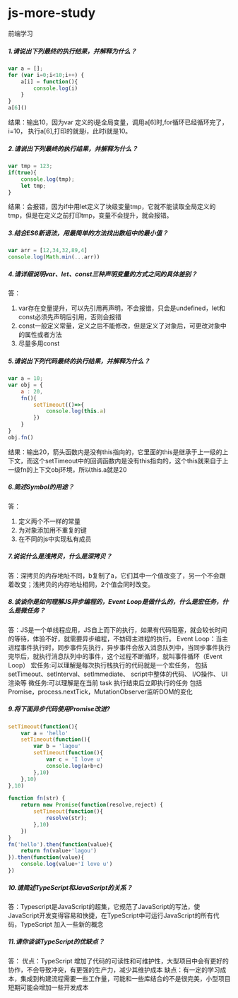 # js-more-study
前端学习
##### 1.请说出下列最终的执行结果，并解释为什么？
```javascript
var a = [];
for (var i=0;i<10;i++) {
	a[i] = function(){
		console.log(i)
	}
}
a[6]()
```
结果：输出10，因为var 定义的i是全局变量，调用a[6]时,for循环已经循环完了，i=10，
执行a[6],打印的就是i，此时i就是10。

##### 2.请说出下列最终的执行结果，并解释为什么？
```javascript
var tmp = 123;
if(true){
	console.log(tmp);
	let tmp;
}

```
结果：会报错，因为if中用let定义了块级变量tmp，它就不能读取全局定义的tmp，但是在定义之前打印tmp，变量不会提升，就会报错。

##### 3.结合ES6新语法，用最简单的方法找出数组中的最小值？
```javascript
var arr = [12,34,32,89,4]
console.log(Math.min(...arr))
```

##### 4.请详细说明var、let、const三种声明变量的方式之间的具体差别？
答：
1. var存在变量提升，可以先引用再声明，不会报错，只会是undefined，let和const必须先声明后引用，否则会报错
2. const一般定义常量，定义之后不能修改，但是定义了对象后，可更改对象中的属性或者方法
3. 尽量多用const

##### 5.请说出下列代码最终的执行结果，并解释为什么？
```javascript
var a = 10;
var obj = {
	a : 20,
	fn(){
		setTimeout(()=>{
			console.log(this.a)
		})
	}
}
obj.fn()
```
结果：输出20，箭头函数内是没有this指向的，它里面的this是继承于上一级的上下文，而这个setTimeout中的回调函数内是没有this指向的，这个this就来自于上一级fn的上下文obj环境，所以this.a就是20

##### 6.简述Symbol的用途？
答：
1. 定义两个不一样的常量
2. 为对象添加用不重复的键
3. 在不同的js中实现私有成员

##### 7.说说什么是浅拷贝，什么是深拷贝？
答：深拷贝的内存地址不同，b复制了a，它们其中一个值改变了，另一个不会跟着改变；浅拷贝的内存地址相同，2个值会同时改变。

##### 8.谈谈你是如何理解JS异步编程的，Event Loop是做什么的，什么是宏任务，什么是微任务？
答：JS是一个单线程应用，JS自上而下的执行，如果有代码阻塞，就会较长时间的等待，体验不好，就需要异步编程，不妨碍主进程的执行。
Event Loop：当主进程事件执行时，同步事件先执行，异步事件会放入消息队列中，当同步事件执行完毕后，就执行消息队列中的事件，这个过程不断循环，就叫事件循环（Event Loop）
宏任务:可以理解是每次执行栈执行的代码就是一个宏任务， 包括setTimeout、setInterval、setImmediate、 script中整体的代码、 I/O操作、 UI渲染等
微任务:可以理解是在当前 task 执行结束后立即执行的任务 包括Promise，process.nextTick，MutationObserver监听DOM的变化

##### 9.将下面异步代码使用Promise改进?
```javascript
setTimeout(function(){
	var a = 'hello'
	setTimeout(function(){
		var b = 'lagou'
		setTimeout(function(){
			var c = 'I love u'
			console.log(a+b+c)
		},10)
	},10)
},10)

function fn(str) {
    return new Promise(function(resolve,reject) {
		setTimeout(function(){
			resolve(str);
		},10)
    })
}
fn('hello').then(function(value){
	return fn(value+'lagou')
}).then(function(value){
	console.log(value+'I love u')
})
```

##### 10.请简述TypeScript和JavaScript的关系？
答：Typescript是JavaScript的超集，它规范了JavaScript的写法，使JavaScript开发变得容易和快捷，在TypeScript中可运行JavaScript的所有代码，TypeScript 加入一些新的概念

##### 11.请你谈谈TypeScript的优缺点？
答：
优点：TypeScript 增加了代码的可读性和可维护性，大型项目中会有更好的协作，不会导致冲突，有更强的生产力，减少其维护成本
缺点：有一定的学习成本，集成到构建流程需要一些工作量，可能和一些库结合的不是很完美，小型项目短期可能会增加一些开发成本

